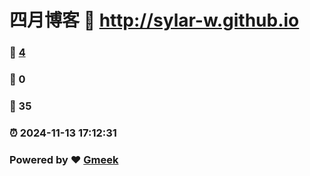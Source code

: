 # 四月博客 :link: http://sylar-w.github.io 
### :page_facing_up: [4](http://sylar-w.github.io/tag.html) 
### :speech_balloon: 0 
### :hibiscus: 35 
### :alarm_clock: 2024-11-13 17:12:31 
### Powered by :heart: [Gmeek](https://github.com/Meekdai/Gmeek)

